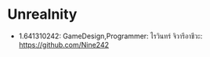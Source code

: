 # Unrealnity
- 1.641310242: GameDesign,Programmer: ไรวินทร์ จิวารีอาชีวะ: https://github.com/Nine242
